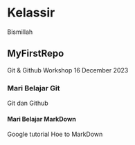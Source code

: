 # Kelassir
Bismillah

## MyFirstRepo
Git &amp; Github Workshop 16 December 2023

### Mari Belajar Git
Git dan Github

#### Mari Belajar MarkDown
Google tutorial Hoe to MarkDown
